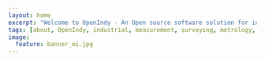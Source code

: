 ```yaml
---
layout: home
excerpt: "Welcome to OpenIndy - An Open source software solution for industrial measurement"
tags: [about, OpenIndy, industrial, measurement, surveying, metrology, laser, tracker, tacheometer, tachymeter, Industrie, Vermessung]
image:
  feature: banner_oi.jpg
---
```

